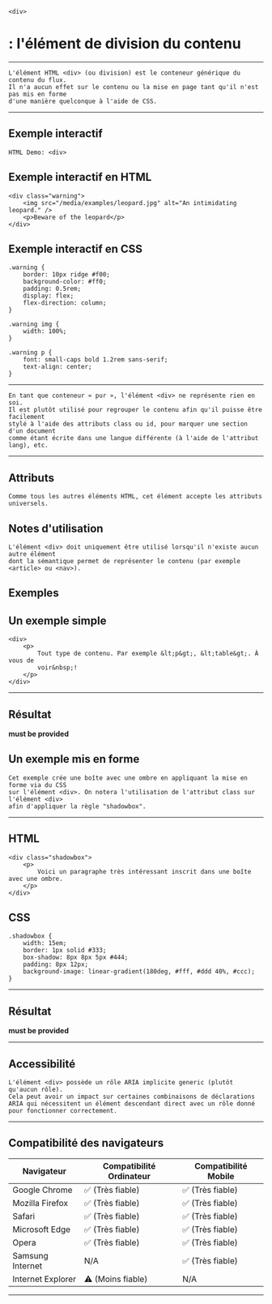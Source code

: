     <div> 
# **: l'élément de division du contenu**

---


    L'élément HTML <div> (ou division) est le conteneur générique du contenu du flux. 
    Il n'a aucun effet sur le contenu ou la mise en page tant qu'il n'est pas mis en forme 
    d'une manière quelconque à l'aide de CSS.

---


## **Exemple interactif**

    HTML Demo: <div>


## **Exemple interactif en HTML**

    <div class="warning">
        <img src="/media/examples/leopard.jpg" alt="An intimidating leopard." />
        <p>Beware of the leopard</p>
    </div>


## **Exemple interactif en CSS**
    .warning {
        border: 10px ridge #f00;
        background-color: #ff0;
        padding: 0.5rem;
        display: flex;
        flex-direction: column;
    }

    .warning img {
        width: 100%;
    }

    .warning p {
        font: small-caps bold 1.2rem sans-serif;
        text-align: center;
    }

---


    En tant que conteneur « pur », l'élément <div> ne représente rien en soi. 
    Il est plutôt utilisé pour regrouper le contenu afin qu'il puisse être facilement 
    stylé à l'aide des attributs class ou id, pour marquer une section d'un document 
    comme étant écrite dans une langue différente (à l'aide de l'attribut lang), etc.

---


## **Attributs**

    Comme tous les autres éléments HTML, cet élément accepte les attributs universels.


## **Notes d'utilisation**

    L'élément <div> doit uniquement être utilisé lorsqu'il n'existe aucun autre élément 
    dont la sémantique permet de représenter le contenu (par exemple <article> ou <nav>).


## **Exemples**

## Un exemple simple

    <div>
        <p>
            Tout type de contenu. Par exemple &lt;p&gt;, &lt;table&gt;. À vous de
            voir&nbsp;!
        </p>
    </div>

---

## Résultat

**must be provided**

## Un exemple mis en forme

    Cet exemple crée une boîte avec une ombre en appliquant la mise en forme via du CSS 
    sur l'élément <div>. On notera l'utilisation de l'attribut class sur l'élément <div> 
    afin d'appliquer la règle "shadowbox".

---


## HTML

    <div class="shadowbox">
        <p>
            Voici un paragraphe très intéressant inscrit dans une boîte avec une ombre.
        </p>
    </div>

## CSS

    .shadowbox {
        width: 15em;
        border: 1px solid #333;
        box-shadow: 8px 8px 5px #444;
        padding: 8px 12px;
        background-image: linear-gradient(180deg, #fff, #ddd 40%, #ccc);
    }

---


## Résultat

**must be provided**

---

## **Accessibilité**

    L'élément <div> possède un rôle ARIA implicite generic (plutôt qu'aucun rôle). 
    Cela peut avoir un impact sur certaines combinaisons de déclarations 
    ARIA qui nécessitent un élément descendant direct avec un rôle donné pour fonctionner correctement.

---


## **Compatibilité des navigateurs**

| Navigateur          | Compatibilité Ordinateur | Compatibilité Mobile |
|---------------------|--------------------------|----------------------|
| Google Chrome       | ✅ (Très fiable)         | ✅ (Très fiable)     |
| Mozilla Firefox     | ✅ (Très fiable)         | ✅ (Très fiable)     |
| Safari              | ✅ (Très fiable)         | ✅ (Très fiable)     |
| Microsoft Edge      | ✅ (Très fiable)         | ✅ (Très fiable)     |
| Opera               | ✅ (Très fiable)         | ✅ (Très fiable)     |
| Samsung Internet    | N/A                      | ✅ (Très fiable)     |
| Internet Explorer   | ⚠️ (Moins fiable)        | N/A                  |

---
